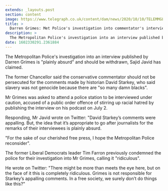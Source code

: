 ```yaml
--- 
extends: _layouts.post 
section: content 
image: https://www.telegraph.co.uk/content/dam/news/2020/10/10/TELEMMGLPICT000204224700_trans_NvBQzQNjv4BqGSmXFtvA_n5-EAmkNpoRU47s-LmxrOsOMHt3MOrWp8s.jpeg?impolicy=logo-overlay 
title: > 
  Darren Grimes: Met Police's investigation into commentator's interview is 'absurd', claims Sajid Javid 
description: > 
  The Metropolitan Police's investigation into an interview published by Darren Grimes is "plainly absurd" and should be withdrawn, Sajid Javid has claimed.Mr Grimes was asked to attend a police station to be interviewed under caution, accused of a public order offence of stirring up racial hatred by publishing the interview on his podcast on July 2.Responding, Mr Javid wrote on Twitter: "David Starkey’s comments were appalling.The former Liberal Democrats leader Tim Farron previously condemned the police for their investigation into Mr Grimes, calling it "ridiculous".He wrote on Twitter: "There might be more than meets the eye here, but on the face of it this is completely ridiculous. 
date: 1602330291.2361884 
--- 
```

The Metropolitan Police's investigation into an interview published by Darren Grimes is "plainly absurd" and should be withdrawn, Sajid Javid has claimed.

The former Chancellor said the conservative commentator should not be persecuted for the comments made by historian David Starkey, who said slavery was not genocide because there are "so many damn blacks".

Mr Grimes was asked to attend a police station to be interviewed under caution, accused of a public order offence of stirring up racial hatred by publishing the interview on his podcast on July 2.

Responding, Mr Javid wrote on Twitter: "David Starkey’s comments were appalling. But, the idea that it’s appropriate to go after journalists for the remarks of their interviewees is plainly absurd.

"For the sake of our cherished free press, I hope the Metropolitan Police reconsider".

The former Liberal Democrats leader Tim Farron previously condemned the police for their investigation into Mr Grimes, calling it "ridiculous".

He wrote on Twitter: "There might be more than meets the eye here, but on the face of it this is completely ridiculous. Grimes is not responsible for Starkey’s appalling comments. In a free society, we surely don’t do things like this?"